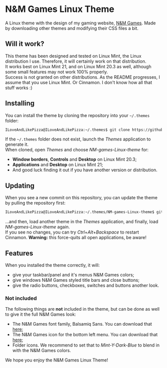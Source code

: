 # N&M Games Linux Theme
A Linux theme with the design of my gaming website, [N&M Games](https://nm-games.eu). Made by downloading other themes and modifying their CSS files a bit.

## Will it work?
This theme has been designed and tested on Linux Mint, the Linux distribution I use. Therefore, it will certainly work on that distribution.  
It works best on Linux Mint 21, and on Linux Mint 20.3 as well, although some small features may not work 100% properly.  
Success is not granted on other distributions. As the README progresses, I assume that you use Linux Mint. Or Cinnamon. I don't know how all that stuff works :)

## Installing
You can install the theme by cloning the repository into your `~/.themes` folder:  
```bash
ILoveAndLikePizza@ILoveAndLikePizza:~/.themes$ git clone https://github.com/ILoveAndLikePizza/NM-games-Linux-theme
```

If the `~/.themes` folder does not exist, launch the *Themes* application to generate it.  
When cloned, open *Themes* and choose *NM-games-Linux-theme* for:
- **Window borders**, **Controls** and **Desktop** on Linux Mint 20.3;
- **Applications** and **Desktop** on Linux Mint 21;
- And good luck finding it out if you have another version or distribution.  
## Updating
When you see a new commit on this repository, you can update the theme by pulling the repository first:
```bash
ILoveAndLikePizza@ILoveAndLikePizza:~/.themes/NM-games-Linux-theme$ git pull
```
...and then, load another theme in the *Themes* application, and finally, load *NM-games-Linux-theme* again.  
If you see no changes, you can try *Ctrl*+*Alt*+*Backspace* to restart Cinnamon. **Warning:** this force-quits all open applications, be aware!

## Features
When you installed the theme correctly, it will:
- give your taskbar/panel and it's menus N&M Games colors;
- give windows N&M Games styled title bars and close buttons;
- give the radio buttons, checkboxes, switches and buttons another look.

### Not included
The following things are **not** included in the theme, but can be done as well to give it the full N&M Games look:
- The N&M Games font family, Balsamiq Sans. You can download that [here](https://fonts.google.com/specimen/Balsamiq+Sans);
- The N&M Games icon for the bottom left menu. You can download that [here](https://nm-games.eu/media/icon.png);
- Folder icons. We recommend to set that to *Mint-Y-Dark-Blue* to blend in with the N&M Games colors.

We hope you enjoy the N&M Games Linux Theme!
